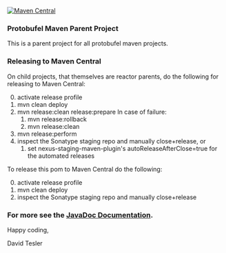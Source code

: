 <!---
[![Travis branch](https://img.shields.io/travis/protobufel/protobufel-maven-parent/master.svg?style=plastic)](https://travis-ci.org/protobufel/protobufel-maven-parent)
[![codecov](https://codecov.io/gh/protobufel/protobufel-maven-parent/branch/master/graph/badge.svg)](https://codecov.io/gh/protobufel/protobufel-maven-parent)
-->
[![Maven Central](https://img.shields.io/maven-central/v/com.github.protobufel/protobufel-maven-parent.svg?style=plastic)](https://search.maven.org/#search%7Cga%7C1%7Ca%3A%22protobufel-parent%22)

### Protobufel Maven Parent Project 

This is a parent project for all protobufel maven projects.

### Releasing to Maven Central

On child projects, that themselves are reactor parents, do the following for releasing to Maven Central: 

0. activate release profile   
1. mvn clean deploy
2. mvn release:clean release:prepare
   In case of failure:
   1. mvn release:rollback
   2. mvn release:clean
3. mvn release:perform
4. inspect the Sonatype staging repo and manually close+release, or
   1. set nexus-staging-maven-plugin's autoReleaseAfterClose=true for 
   the automated releases 

To release this pom to Maven Central do the following:

0. activate release profile   
1. mvn clean deploy
2. inspect the Sonatype staging repo and manually close+release


### For more see the [JavaDoc Documentation](https://protobufel.github.io/protobufel-maven-parent/javadoc/ "JavaDoc and more").  

Happy coding,

David Tesler

